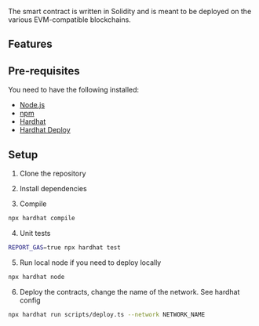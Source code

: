 
The smart contract is written in Solidity and is meant to be deployed on the various EVM-compatible blockchains.

## Features



## Pre-requisites

You need to have the following installed:

- [Node.js](https://nodejs.org/)
- [npm](https://www.npmjs.com/)
- [Hardhat](https://hardhat.org/)
- [Hardhat Deploy](https://hardhat.org/plugins/hardhat-deploy.html)

## Setup

1. Clone the repository


2. Install dependencies



3. Compile

```bash
npx hardhat compile
```

4. Unit tests

```bash
REPORT_GAS=true npx hardhat test
```

5. Run local node if you need to deploy locally

```bash
npx hardhat node
```

6. Deploy the contracts, change the name of the network. See hardhat config

```bash
npx hardhat run scripts/deploy.ts --network NETWORK_NAME
```


